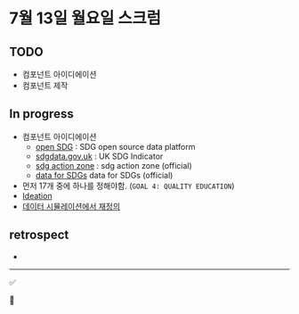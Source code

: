 # 7월 13일 월요일 스크럼

## TODO

- 컴포넌트 아이디에이션
- 컴포넌트 제작

## In progress

- 컴포넌트 아이디에이션
  - [open SDG](https://open-sdg.readthedocs.io/en/latest/about/) : SDG open source data platform
  - [sdgdata.gov.uk](https://sdgdata.gov.uk/about/) : UK SDG Indicator
  - [sdg action zone](https://sdgactionzone.org/) : sdg action zone (official)
  - [data for SDGs](http://uis.unesco.org/en/home) data for SDGs (official)
- 먼저 17개 중에 하나를 정해야함. (`GOAL 4: QUALITY EDUCATION`)
- [Ideation](https://github.com/17dscs/documentation/blob/master/ideation/4.md)
- [데이터 시뮬레이션에서 재정의](https://github.com/17dscs/documentation/blob/master/data-simulation.md)

## retrospect

-

---

✅

🚫
